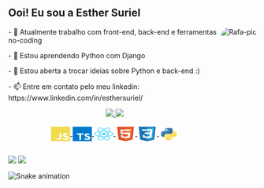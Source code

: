 ## Ooi! Eu sou a Esther Suriel


 <img align="right" alt="Rafa-pic" height="220" style="border-radius:15px;" src="https://i.picasion.com/pic92/2ca673e6827ed1e6487c63a17f5cec44.gif">
  <p>- 🔭 Atualmente trabalho com front-end, back-end e ferramentas no-coding </p>
  <p>- 🌱 Estou aprendendo Python com Django </p>
  <p>- 🤔 Estou aberta a trocar ideias sobre Python e back-end :)</p>
  <p>- 📫 Entre em contato pelo meu linkedin: https://www.linkedin.com/in/esthersuriel/ </p>
  

<div align="center">
  <a href="https://www.linkedin.com/in/esthersuriel/">
  <img height="180em" src="https://github-readme-stats.vercel.app/api?username=surielesther&show_icons=true&theme=dracula&include_all_commits=true&count_private=true"/>
  <img height="180em" src="https://github-readme-stats.vercel.app/api/top-langs/?username=surielesther&layout=compact&langs_count=7&theme=dracula"/>
</div>

<div style="display: inline_block" align="center"><br>
  <img align="center" alt="Rafa-Js" height="30" width="40" src="https://raw.githubusercontent.com/devicons/devicon/master/icons/javascript/javascript-plain.svg">
  <img align="center" alt="Rafa-Ts" height="30" width="40" src="https://raw.githubusercontent.com/devicons/devicon/master/icons/typescript/typescript-plain.svg">
  <img align="center" alt="Rafa-React" height="30" width="40" src="https://raw.githubusercontent.com/devicons/devicon/master/icons/react/react-original.svg">
  <img align="center" alt="Rafa-HTML" height="30" width="40" src="https://raw.githubusercontent.com/devicons/devicon/master/icons/html5/html5-original.svg">
  <img align="center" alt="Rafa-CSS" height="30" width="40" src="https://raw.githubusercontent.com/devicons/devicon/master/icons/css3/css3-original.svg">
  <img align="center" alt="Rafa-Python" height="30" width="40" src="https://raw.githubusercontent.com/devicons/devicon/master/icons/python/python-original.svg">

</div>

##

<div> 
  <a href = "mailto:suriel.esther@gmail.com"><img src="https://img.shields.io/badge/-Gmail-%23333?style=for-the-badge&logo=gmail&logoColor=white" target="_blank"></a>
  <a href="https://www.linkedin.com/in/esthersuriel/" target="_blank"><img src="https://img.shields.io/badge/-LinkedIn-%230077B5?style=for-the-badge&logo=linkedin&logoColor=white" target="_blank"></a> 
 
</div>

  ![Snake animation](https://github.com/surielesther/surielesther/blob/output/github-contribution-grid-snake.svg)

